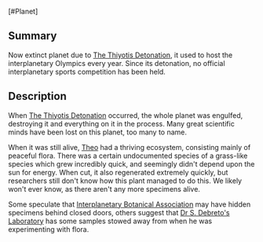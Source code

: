 [#Planet]

## Summary

Now extinct planet due to [The Thiyotis Detonation](../Large%20Events/Thiyotis%20Detonation.md), it used to host the interplanetary Olympics every year. Since its detonation, no official interplanetary sports competition has been held.

## Description

When [The Thiyotis Detonation](../Large%20Events/Thiyotis%20Detonation.md) occurred, the whole planet was engulfed, destroying it and everything on it in the process. Many great scientific minds have been lost on this planet, too many to name.

When it was still alive, [Theo](Theo.md) had a thriving ecosystem, consisting mainly of peaceful flora. There was a certain undocumented species of a grass-like species which grew incredibly quick, and seemingly didn't depend upon the sun for energy. When cut, it also regenerated extremely quickly, but researchers still don't know how this plant managed to do this. We likely won't ever know, as there aren't any more specimens alive.

Some speculate that [Interplanetary Botanical Association](../Locations/Interplanetary%20Botanical%20Association.md) may have hidden specimens behind closed doors, others suggest that [Dr S. Debreto's Laboratory](../Locations/Dr%20S.%20Debreto's%20Laboratory.md) has some samples stowed away from when he was experimenting with flora.